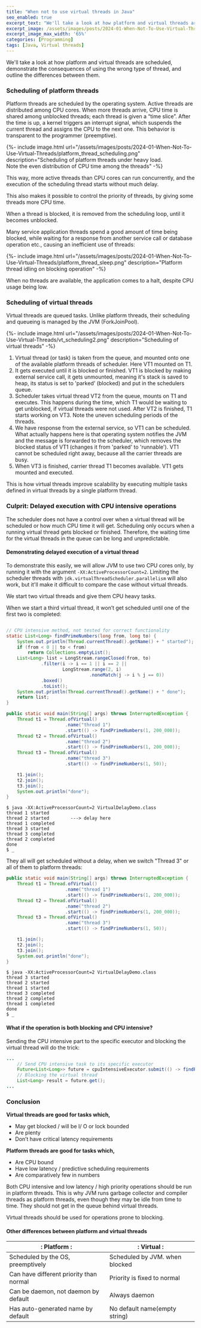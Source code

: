 ```yaml
---
title: "When not to use virtual threads in Java"
seo_enabled: true
excerpt_text: "We'll take a look at how platform and virtual threads are scheduled, demonstrate the consequences of using the wrong type of thread, and outline"
excerpt_image: /assets/images/posts/2024-01-When-Not-To-Use-Virtual-Threads/vt_vs_pt_meme-edit-s.webp
excerpt_image_max_width: '65%'
categories: [Programming]
tags: [Java, Virtual threads]
---
```


We'll take a look at how platform and virtual threads are scheduled, demonstrate the consequences of using the wrong type of thread, and outline the differences between them.

  
### Scheduling of platform threads


Platform threads are scheduled by the operating system. Active threads are distributed among CPU cores. When more threads arrive, CPU time is shared among unblocked threads; each thread is given a “time slice”. After the time is up, a kernel triggers an interrupt signal, which suspends the current thread and assigns the CPU to the next one. This behavior is transparent to the programmer (preemptive).

{%- include image.html url="/assets/images/posts/2024-01-When-Not-To-Use-Virtual-Threads/platform_thread_scheduling.png" description="Scheduling of platform threads under heavy load.<br>Note the even distribution of CPU time among the threads" -%}

This way, more active threads than CPU cores can run concurrently, and the execution of the scheduling thread starts without much delay.

This also makes it possible to control the priority of threads, by giving some threads more CPU time.

When a thread is blocked, it is removed from the scheduling loop, until it becomes unblocked.

Many service application threads spend a good amount of time being blocked, while waiting for a response from another service call or database operation etc., causing an inefficient use of threads:

{%- include image.html url="/assets/images/posts/2024-01-When-Not-To-Use-Virtual-Threads/platform_thread_sleep.png" description="Platform thread idling on blocking operation" -%}

When no threads are available, the application comes to a halt, despite CPU usage being low.    


### Scheduling of virtual threads

Virtual threads are queued tasks. Unlike platform threads, their scheduling and queueing is managed by the JVM (ForkJoinPool).

{%- include image.html url="/assets/images/posts/2024-01-When-Not-To-Use-Virtual-Threads/vt_scheduling2.png" description="Scheduling of virtual threads" -%}

1. Virtual thread (or task) is taken from the queue, and mounted onto one of the available platform threads of scheduler. Here VT1 mounted on T1.
2. It gets executed until it is blocked or finished. VT1 is blocked by making external service call, it gets unmounted, meaning it's stack is saved to heap, its status is set to 'parked' (blocked) and put in the schedulers queue.
3. Scheduler takes virtual thread VT2 from the queue, mounts on T1 and executes. This happens during the time, which T1 would be waiting to get unblocked, if virtual threads were not used. After VT2 is finished, T1 starts working on VT3. Note the uneven scheduling periods of the threads. 
4. We have response from the external service, so VT1 can be scheduled. What actually happens here is that operating system notifies the JVM and the message is forwarded to the scheduler, which removes the blocked status of VT1 (changes it from 'parked' to 'runnable'). VT1 cannot be scheduled right away, because all the carrier threads are busy.
5. When VT3 is finished, carrier thread T1 becomes available. VT1 gets mounted and executed. 

This is how virtual threads improve scalability by executing multiple tasks defined in virtual threads by a single platform thread.


### Culprit: Delayed execution with CPU intensive operations

The scheduler does not have a control over when a virtual thread will be scheduled or how much CPU time it will get. Scheduling only occurs when a running virtual thread gets blocked or finished. Therefore, the waiting time for the virtual threads in the queue can be long and unpredictable.


#### Demonstrating delayed execution of a virtual thread

To demonstrate this easily, we will allow JVM to use two CPU cores only, by running it with the argument `-XX:ActiveProcessorCount=2`. Limiting the scheduler threads with `jdk.virtualThreadScheduler.parallelism` will also work, but it'll make it difficult to compare the case without virtual threads.

We start two virtual threads and give them CPU heavy tasks. 

When we start a third virtual thread, it won’t get scheduled until one of the first two is completed:

```java

// CPU intensive method, not tested for correct functionality
static List<Long> findPrimeNumbers(long from, long to) {
    System.out.println(Thread.currentThread().getName() + " started");
    if (from < 0 || to < from)
        return Collections.emptyList();
    List<Long> list = LongStream.rangeClosed(from, to)
             .filter(i -> i == 1 || i == 2 ||
                     LongStream.range(2, i)
                               .noneMatch(j -> i % j == 0))
             .boxed()
             .toList();
    System.out.println(Thread.currentThread().getName() + " done");
    return list;
}

public static void main(String[] args) throws InterruptedException {
    Thread t1 = Thread.ofVirtual()
                      .name("thread 1")
                      .start(() -> findPrimeNumbers(1, 200_000));
    Thread t2 = Thread.ofVirtual()
                      .name("thread 2")
                      .start(() -> findPrimeNumbers(1, 200_000));
    Thread t3 = Thread.ofVirtual()
                      .name("thread 3")
                      .start(() -> findPrimeNumbers(1, 50));

    t1.join();
    t2.join();
    t3.join();
    System.out.println("done");
}

```

```console
$ java -XX:ActiveProcessorCount=2 VirtualDelayDemo.class
thread 1 started
thread 2 started        ---> delay here
thread 1 completed
thread 3 started
thread 3 completed
thread 2 completed
done
$ _
```

They all will get scheduled without a delay, when we switch "Thread 3" or all of them to platform threads:
```java
public static void main(String[] args) throws InterruptedException {
    Thread t1 = Thread.ofVirtual()
                      .name("thread 1")
                      .start(() -> findPrimeNumbers(1, 200_000));
    Thread t2 = Thread.ofVirtual()
                      .name("thread 2")
                      .start(() -> findPrimeNumbers(1, 200_000));
    Thread t3 = Thread.ofVirtual()
                      .name("thread 3")
                      .start(() -> findPrimeNumbers(1, 50));

    t1.join();
    t2.join();
    t3.join();
    System.out.println("done");
}
```

```console
$ java -XX:ActiveProcessorCount=2 VirtualDelayDemo.class
thread 3 started
thread 2 started
thread 1 started
thread 3 completed
thread 2 completed
thread 1 completed
done
$ _
```

#### What if the operation is both blocking and CPU intensive?

Sending the CPU intensive part to the specific executor and blocking the virtual thread will do the trick:
```java
...
    // Send CPU intensive task to its specific executor
    Future<List<Long>> future = cpuIntensiveExecutor.submit(() -> findPrimeNumbers(1, 1000));
    // Blocking the virtual thread
    List<Long> result = future.get();
...
```

### Conclusion

**Virtual threads are good for tasks which,**
 - May get blocked / will be I/ O or lock bounded
 - Are plenty
 - Don’t have critical latency requirements

**Platform threads are good for tasks which,**
 - Are CPU bound
 - Have low latency / predictive scheduling requirements
 - Are comparatively few in numbers


Both CPU intensive and low latency / high priority operations should be run in platform threads. This is why JVM runs garbage collector and compiler threads as platform threads, even though they may be idle from time to time. They should not get in the queue behind virtual threads.

Virtual threads should be used for operations prone to blocking.

#### Other differences between platform and virtual threads
<div class="center-table table800 bordered-table"></div>

| : **Platform**                         : | : **Virtual**                                                        : |
|------------------------------------------|------------------------------------------------------------------------|
| Scheduled by the OS, preemptively        | Scheduled by JVM. when blocked                                         |
| Can have different priority than normal  | Priority is fixed to normal                                            |
| Can be daemon, not daemon by default     | Always daemon                                                          |
| Has auto-generated name by default       | No default name(empty string)                                          |

